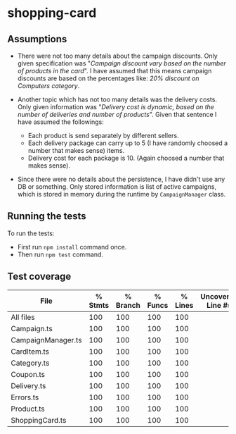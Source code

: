 # shopping-card

## Assumptions
* There were not too many details about the campaign discounts. Only given specification was "*Campaign discount vary based on the number of products in the card*". I have assumed that this means campaign discounts are based on the percentages like: *20% discount on Computers category*.

* Another topic which has not too many details was the delivery costs. Only given information was "*Delivery cost is dynamic, based on the number of deliveries and number of products*". Given that sentence I have assumed the followings: 
    * Each product is send separately by different sellers.
    * Each delivery package can carry up to 5 (I have randomly choosed a number that makes sense) items.
    * Delivery cost for each package is 10. (Again choosed a number that makes sense).

* Since there were no details about the persistence, I have didn't use any DB or something. Only stored information is list of active campaigns, which is stored in memory during the runtime by `CampaignManager` class.

## Running the tests
To run the tests:
* First run `npm install` command once.
* Then run `npm test` command.

## Test coverage
File                | % Stmts | % Branch | % Funcs | % Lines | Uncovered Line #s 
--------------------|---------|----------|---------|---------|-------------------
All files           |     100 |      100 |     100 |     100 |                   
 Campaign.ts        |     100 |      100 |     100 |     100 |                   
 CampaignManager.ts |     100 |      100 |     100 |     100 |                   
 CardItem.ts        |     100 |      100 |     100 |     100 |                   
 Category.ts        |     100 |      100 |     100 |     100 |                   
 Coupon.ts          |     100 |      100 |     100 |     100 |                   
 Delivery.ts        |     100 |      100 |     100 |     100 |                   
 Errors.ts          |     100 |      100 |     100 |     100 |                   
 Product.ts         |     100 |      100 |     100 |     100 |                   
 ShoppingCard.ts    |     100 |      100 |     100 |     100 |                   
